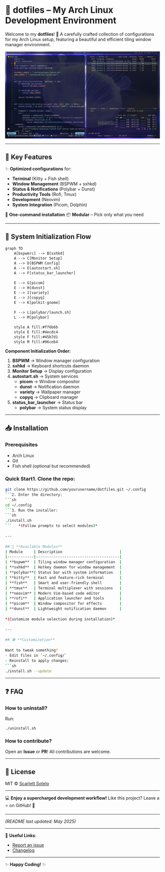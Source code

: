 # 🎨 **dotfiles** – My Arch Linux Development Environment

Welcome to my **dotfiles**! 🎉
A carefully crafted collection of configurations for my Arch Linux setup, featuring a beautiful and efficient tiling window manager environment.

![Desktop](./.github/desktop.png)

---
## 🚀 **Key Features**
✨ **Optimized configurations** for:
- **Terminal** (Kitty + Fish shell)
- **Window Management** (BSPWM + sxhkd)
- **Status & Notifications** (Polybar + Dunst)
- **Productivity Tools** (Rofi, Tmux)
- **Development** (Neovim)
- **System Integration** (Picom, Dolphin)

🔧 **One-command installation**
📦 **Modular** – Pick only what you need

---

## 🔄 **System Initialization Flow**

```mermaid
graph TD
    A[bspwmrc] --> B[sxhkd]
    A --> C[Monitor Setup]
    A --> D[BSPWM Config]
    A --> E[autostart.sh]
    A --> F[status_bar_launcher]

    E --> G[picom]
    E --> H[dunst]
    E --> I[variety]
    E --> J[copyq]
    E --> K[polkit-gnome]

    F --> L[polybar/launch.sh]
    L --> M[polybar]

    style A fill:#ff6b6b
    style E fill:#4ecdc4
    style F fill:#45b7d1
    style M fill:#96ceb4
```

**Component Initialization Order:**
1. **BSPWM** → Window manager configuration
2. **sxhkd** → Keyboard shortcuts daemon
3. **Monitor Setup** → Display configuration
4. **autostart.sh** → System services
   - **picom** → Window compositor
   - **dunst** → Notification daemon
   - **variety** → Wallpaper manager
   - **copyq** → Clipboard manager
5. **status_bar_launcher** → Status bar
   - **polybar** → System status display

---

## 📥 **Installation**

### **Prerequisites**
- Arch Linux
- Git
- Fish shell (optional but recommended)

### **Quick Start**1. Clone the repo:
   ```sh
   git clone https://github.com/yourusername/dotfiles.git ~/.config
   ```2. Enter the directory:
   ```sh
   cd ~/.config
   ```3. Run the installer:
   ```sh
   ./install.sh
   ```   *(Follow prompts to select modules)*

---

## 🧩 **Available Modules**
| Module     | Description                          |
|------------|--------------------------------------|
| **bspwm**  | Tiling window manager configuration  |
| **sxhkd**  | Hotkey daemon for window management  |
| **polybar**| Status bar with system information   |
| **kitty**  | Fast and feature-rich terminal       |
| **fish**   | Smart and user-friendly shell        |
| **tmux**   | Terminal multiplexer with sessions   |
| **neovim** | Modern Vim-based code editor         |
| **rofi**   | Application launcher and tools       |
| **picom**  | Window compositor for effects        |
| **dunst**  | Lightweight notification daemon      |

*(Customize module selection during installation)*

---

## 🛠️ **Customization**

Want to tweak something?
- Edit files in `~/.config/`
- Reinstall to apply changes:
  ```sh
  ./install.sh --update
  ```
---

## ❓ **FAQ**

### **How to uninstall?**
Run:
```sh
./uninstall.sh
```

### **How to contribute?**
Open an **Issue** or **PR**! All contributions are welcome.

---

## 📜 **License**
MIT © [Scarlett Sotelo](https://github.com/ssoteloserrano)

---

💻 **Enjoy a supercharged development workflow!**
Like this project? Leave a ⭐ on GitHub! 🚀

---

*(README last updated: May 2025)*

---

🔗 **Useful Links**:
- [Report an issue](https://github.com/ssoteloserrano/dotfiles/issues)
- [Changelog](CHANGELOG.md)

---

✨ **Happy Coding!** ✨
